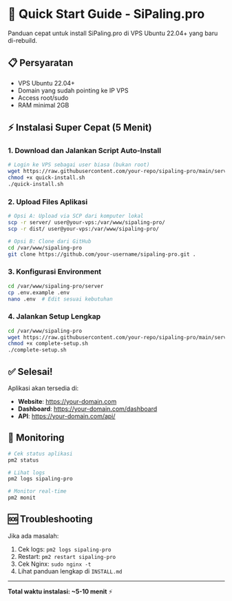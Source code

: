 # 🚀 Quick Start Guide - SiPaling.pro

Panduan cepat untuk install SiPaling.pro di VPS Ubuntu 22.04+ yang baru di-rebuild.

## 📋 Persyaratan
- VPS Ubuntu 22.04+
- Domain yang sudah pointing ke IP VPS
- Access root/sudo
- RAM minimal 2GB

## ⚡ Instalasi Super Cepat (5 Menit)

### 1. Download dan Jalankan Script Auto-Install
```bash
# Login ke VPS sebagai user biasa (bukan root)
wget https://raw.githubusercontent.com/your-repo/sipaling-pro/main/server/scripts/quick-install.sh
chmod +x quick-install.sh
./quick-install.sh
```

### 2. Upload Files Aplikasi
```bash
# Opsi A: Upload via SCP dari komputer lokal
scp -r server/ user@your-vps:/var/www/sipaling-pro/
scp -r dist/ user@your-vps:/var/www/sipaling-pro/

# Opsi B: Clone dari GitHub
cd /var/www/sipaling-pro
git clone https://github.com/your-username/sipaling-pro.git .
```

### 3. Konfigurasi Environment
```bash
cd /var/www/sipaling-pro/server
cp .env.example .env
nano .env  # Edit sesuai kebutuhan
```

### 4. Jalankan Setup Lengkap
```bash
cd /var/www/sipaling-pro
wget https://raw.githubusercontent.com/your-repo/sipaling-pro/main/server/scripts/complete-setup.sh
chmod +x complete-setup.sh
./complete-setup.sh
```

## ✅ Selesai!

Aplikasi akan tersedia di:
- **Website**: https://your-domain.com
- **Dashboard**: https://your-domain.com/dashboard
- **API**: https://your-domain.com/api/

## 🔧 Monitoring

```bash
# Cek status aplikasi
pm2 status

# Lihat logs
pm2 logs sipaling-pro

# Monitor real-time
pm2 monit
```

## 🆘 Troubleshooting

Jika ada masalah:
1. Cek logs: `pm2 logs sipaling-pro`
2. Restart: `pm2 restart sipaling-pro`
3. Cek Nginx: `sudo nginx -t`
4. Lihat panduan lengkap di `INSTALL.md`

---

**Total waktu instalasi: ~5-10 menit** ⚡